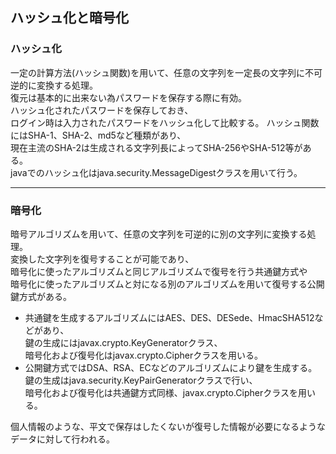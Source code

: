 ## ハッシュ化と暗号化  
### ハッシュ化  
一定の計算方法(ハッシュ関数)を用いて、任意の文字列を一定長の文字列に不可逆的に変換する処理。  
復元は基本的に出来ない為パスワードを保存する際に有効。  
ハッシュ化されたパスワードを保存しておき、  
ログイン時は入力されたパスワードをハッシュ化して比較する。
ハッシュ関数にはSHA-1、SHA-2、md5など種類があり、  
現在主流のSHA-2は生成される文字列長によってSHA-256やSHA-512等がある。  
javaでのハッシュ化はjava.security.MessageDigestクラスを用いて行う。  

---

### 暗号化  
暗号アルゴリズムを用いて、任意の文字列を可逆的に別の文字列に変換する処理。  
変換した文字列を復号することが可能であり、  
暗号化に使ったアルゴリズムと同じアルゴリズムで復号を行う共通鍵方式や  
暗号化に使ったアルゴリズムと対になる別のアルゴリズムを用いて復号する公開鍵方式がある。  
- 共通鍵を生成するアルゴリズムにはAES、DES、DESede、HmacSHA512などがあり、  
鍵の生成にはjavax.crypto.KeyGeneratorクラス、  
暗号化および復号化はjavax.crypto.Cipherクラスを用いる。 
- 公開鍵方式ではDSA、RSA、ECなどのアルゴリズムにより鍵を生成する。  
鍵の生成はjava.security.KeyPairGeneratorクラスで行い、  
暗号化および復号化は共通鍵方式同様、javax.crypto.Cipherクラスを用いる。  

個人情報のような、平文で保存はしたくないが復号した情報が必要になるようなデータに対して行われる。
